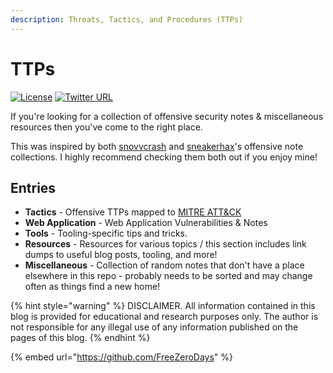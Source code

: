 ```yaml
---
description: Threats, Tactics, and Procedures (TTPs)
---
```


# TTPs

[![License](https://img.shields.io/badge/license-GPL3-lightgrey.svg)](https://www.gnu.org/licenses/gpl-3.0.en.html) [![Twitter URL](https://img.shields.io/twitter/follow/FreeZeroDays?label=FreeZeroDays%20%20%F0%9F%90%A6\&style=flat-square)](https://twitter.com/FreeZeroDays)

If you're looking for a collection of offensive security notes & miscellaneous resources then you've come to the right place.

This was inspired by both [snovvcrash](https://github.com/snovvcrash) and [sneakerhax](https://github.com/sneakerhax)'s offensive note collections. I highly recommend checking them both out if you enjoy mine!

## Entries

* **Tactics** - Offensive TTPs mapped to [MITRE ATT\&CK](https://attack.mitre.org/matrices/enterprise/)
* **Web Application** - Web Application Vulnerabilities & Notes
* **Tools** - Tooling-specific tips and tricks.
* **Resources** - Resources for various topics / this section includes link dumps to useful blog posts, tooling, and more!
* **Miscellaneous** - Collection of random notes that don't have a place elsewhere in this repo - probably needs to be sorted and may change often as things find a new home!

{% hint style="warning" %}
DISCLAIMER. All information contained in this blog is provided for educational and research purposes only. The author is not responsible for any illegal use of any information published on the pages of this blog.
{% endhint %}

{% embed url="https://github.com/FreeZeroDays" %}
